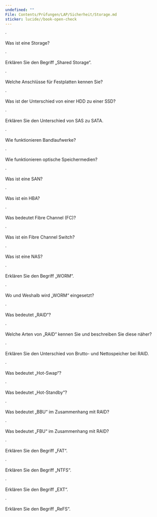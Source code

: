 ```yaml
---
undefined: ""
File: Contents/Prüfungen/LAP/Sicherheit/Storage.md
sticker: lucide//book-open-check
---
```



·

Was ist eine Storage?

·

Erklären Sie den Begriff „Shared Storage“.

·

Welche Anschlüsse für Festplatten kennen Sie?

·

Was ist der Unterschied von einer HDD zu einer SSD?

·

Erklären Sie den Unterschied von SAS zu SATA.

·

Wie funktionieren Bandlaufwerke?

·

Wie funktionieren optische Speichermedien?

·

Was ist eine SAN?

·

Was ist ein HBA?

·

Was bedeutet Fibre Channel (FC)?

·

Was ist ein Fibre Channel Switch?

·

Was ist eine NAS?

·

Erklären Sie den Begriff „WORM“.

·

Wo und Weshalb wird „WORM“ eingesetzt?

·

Was bedeutet „RAID“?

·

Welche Arten von „RAID“ kennen Sie und beschreiben Sie diese näher?

·

Erklären Sie den Unterschied von Brutto- und Nettospeicher bei RAID.

·

Was bedeutet „Hot-Swap“?

·

Was bedeutet „Hot-Standby“?

·

Was bedeutet „BBU“ im Zusammenhang mit RAID?

·

Was bedeutet „FBU“ im Zusammenhang mit RAID?

·

Erklären Sie den Begriff „FAT“.

·

Erklären Sie den Begriff „NTFS“.

·

Erklären Sie den Begriff „EXT“.

·

Erklären Sie den Begriff „ReFS“.
